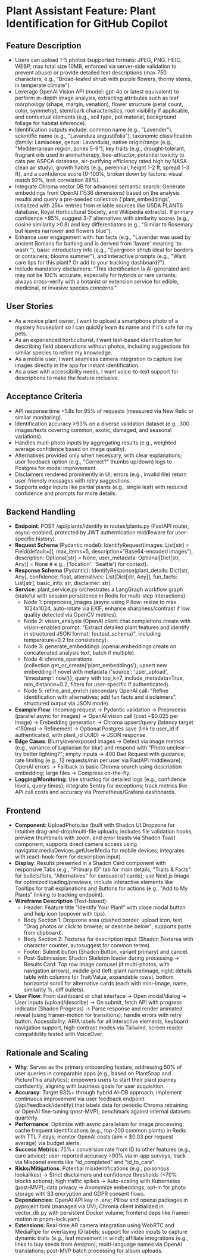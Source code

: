 # Plant Assistant Feature: Plant Identification for GitHub Copilot

## Feature Description
- Users can upload 1-5 photos (supported formats: JPEG, PNG, HEIC, WEBP; max total size 10MB, enforced via server-side validation to prevent abuse) or provide detailed text descriptions (max 750 characters, e.g., "Broad-leafed shrub with purple flowers, thorny stems, in temperate climate").
- Leverage OpenAI Vision API (model: gpt-4o or latest equivalent) to perform in-depth image analysis, extracting attributes such as leaf morphology (shape, margin, venation), flower structure (petal count, color, symmetry), stem/bark characteristics, root visibility if applicable, and contextual elements (e.g., soil type, pot material, background foliage for habitat inference).
- Identification outputs include: common name (e.g., "Lavender"), scientific name (e.g., "Lavandula angustifolia"), taxonomic classification (family: Lamiaceae, genus: Lavandula), native origin/range (e.g., "Mediterranean region, zones 5-9"), key traits (e.g., drought-tolerant, fragrant oils used in aromatherapy, bee-attractor, potential toxicity to cats per ASPCA database, air-purifying efficiency rated high by NASA clean air study), growth habits (e.g., perennial, height 1-2 ft, spread 1-3 ft), and a confidence score (0-100%, broken down by factors: visual match 92%, trait correlation 88%).
- Integrate Chroma vector DB for advanced semantic search: Generate embeddings from OpenAI (1536 dimensions) based on the analysis results and query a pre-seeded collection ('plant_embeddings', initialized with 25k+ entries from reliable sources like USDA PLANTS database, Royal Horticultural Society, and Wikipedia extracts). If primary confidence <85%, suggest 3-7 alternatives with similarity scores (e.g., cosine similarity >0.8) and key differentiators (e.g., "Similar to Rosemary but leaves narrower and flowers blue").
- Enhance user engagement with: fun facts (e.g., "Lavender was used by ancient Romans for bathing and is derived from 'lavare' meaning 'to wash'"), basic introductory info (e.g., "Evergreen shrub ideal for borders or containers; blooms summer"), and interactive prompts (e.g., "Want care tips for this plant? Or add to your tracking dashboard?").
- Include mandatory disclaimers: "This identification is AI-generated and may not be 100% accurate, especially for hybrids or rare variants; always cross-verify with a botanist or extension service for edible, medicinal, or invasive species concerns."

## User Stories
- As a novice plant owner, I want to upload a smartphone photo of a mystery houseplant so I can quickly learn its name and if it's safe for my pets.
- As an experienced horticulturist, I want text-based identification for describing field observations without photos, including suggestions for similar species to refine my knowledge.
- As a mobile user, I want seamless camera integration to capture live images directly in the app for instant identification.
- As a user with accessibility needs, I want voice-to-text support for descriptions to make the feature inclusive.

## Acceptance Criteria
- API response time <1.8s for 95% of requests (measured via New Relic or similar monitoring).
- Identification accuracy >93% on a diverse validation dataset (e.g., 300 images/texts covering common, exotic, damaged, and seasonal variations).
- Handles multi-photo inputs by aggregating results (e.g., weighted average confidence based on image quality).
- Alternatives provided only when necessary, with clear explanations; user feedback option (e.g., "Correct?" thumbs up/down) logs to Postgres for model improvement.
- Disclaimers rendered prominently in UI; errors (e.g., invalid file) return user-friendly messages with retry suggestions.
- Supports edge inputs like partial plants (e.g., single leaf) with reduced confidence and prompts for more details.

## Backend Handling
- **Endpoint**: POST /api/plants/identify in routes/plants.py (FastAPI router, async-enabled, protected by JWT authentication middleware for user-specific history).
- **Request Schema** (Pydantic model): IdentifyRequest(images: List[str] = Field(default=[], max_items=5, description="Base64-encoded images"), description: Optional[str] = None, user_metadata: Optional[Dict[str, Any]] = None  # e.g., {'location': 'Seattle'} for context).
- **Response Schema** (Pydantic): IdentifyResponse(plant_details: Dict[str, Any], confidence: float, alternatives: List[Dict[str, Any]], fun_facts: List[str], basic_info: str, disclaimer: str).
- **Service**: plant_service.py orchestrates a LangGraph workflow graph (stateful with session persistence in Redis for multi-step interactions): 
  - Node 1: preprocess_images (async using Pillow: resize to max 1024x1024, auto-rotate via EXIF, enhance sharpness/contrast if low quality detected via OpenCV metrics).
  - Node 2: vision_analysis (OpenAI client.chat.completions.create with vision-enabled prompt: "Extract detailed plant features and identify in structured JSON format: {output_schema}", including temperature=0.2 for consistency).
  - Node 3: generate_embeddings (openai.embeddings.create on concatenated analysis text, batch if multiple).
  - Node 4: chroma_operations (collection.get_or_create('plant_embeddings'); upsert new embedding if novel with metadata {'source': 'user_upload', 'timestamp': now()}; query with top_k=7, include_metadata=True, min_distance=0.2, filters for user-specific if authenticated).
  - Node 5: refine_and_enrich (secondary OpenAI call: "Refine identification with alternatives; add fun facts and disclaimers", structured output via JSON mode).
- **Example Flow**: Incoming request → Pydantic validation → Preprocess (parallel async for images) → OpenAI vision call (cost ~$0.025 per image) → Embedding generation → Chroma upsert/query (latency target <150ms) → Refinement → Optional Postgres save (link to user_id if authenticated, with plant_id UUID) → JSON response.
- **Edge Cases**: Blurry/overexposed images → Detect via image metrics (e.g., variance of Laplacian for blur) and respond with "Photo unclear—try better lighting?"; empty inputs → 400 Bad Request with guidance; rate limiting (e.g., 12 requests/min per user via FastAPI middleware); OpenAI errors → Fallback to basic Chroma search using description embedding; large files → Compress on-the-fly.
- **Logging/Monitoring**: Use structlog for detailed logs (e.g., confidence levels, query times); integrate Sentry for exceptions; track metrics like API call costs and accuracy via Prometheus/Grafana dashboards.

## Frontend
- **Component**: UploadPhoto.tsx (built with Shadcn UI Dropzone for intuitive drag-and-drop/multi-file uploads; includes file validation hooks, preview thumbnails with zoom, and error toasts via Shadcn Toast component; supports direct camera access using navigator.mediaDevices.getUserMedia for mobile devices; integrates with react-hook-form for description input).
- **Display**: Results presented in a Shadcn Card component with responsive Tabs (e.g., "Primary ID" tab for main details, "Traits & Facts" for bullets/lists, "Alternatives" for carousel of cards); use Next.js Image for optimized loading/previews; include interactive elements like Tooltips for trait explanations and Buttons for actions (e.g., "Add to My Plants" linking to tracking endpoint).
- **Wireframe Description** (Text-based): 
  - Header: Feature title "Identify Your Plant" with close modal button and help icon (popover with tips).
  - Body Section 1: Dropzone area (dashed border, upload icon, text "Drag photos or click to browse; or describe below"; supports paste from clipboard).
  - Body Section 2: Textarea for description input (Shadcn Textarea with character counter, autosuggest for common terms).
  - Footer: Submit button (Shadcn Button, variant primary) and cancel.
  - Post-Submission: Shadcn Skeleton loader during processing → Results Card: Top row image carousel (if multi-photos, with navigation arrows), middle grid (left: plant name/image, right: details table with columns for Trait/Value, expandable rows), bottom horizontal scroll for alternative cards (each with mini-image, name, similarity %, diff bullets).
- **User Flow**: From dashboard or chat interface → Open modal/dialog → User inputs (upload/describe) → On submit, fetch API with progress indicator (Shadcn Progress) → Parse response and render animated reveal (using framer-motion for transitions); handle errors with retry button. Accessibility: ARIA labels for all interactive elements, keyboard navigation support, high-contrast modes via Tailwind, screen reader compatibility tested with VoiceOver.

## Rationale and Scaling
- **Why**: Serves as the primary onboarding feature, addressing 50% of user queries in comparable apps (e.g., based on PlantSnap and PictureThis analytics); empowers users to start their plant journey confidently, aligning with business goals for user acquisition.
- **Accuracy**: Target 93%+ through hybrid AI-DB approach; implement continuous improvement via user feedback endpoint (/api/feedback/identify) that labels data for periodic Chroma retraining or OpenAI fine-tuning (post-MVP); benchmark against internal datasets quarterly.
- **Performance**: Optimize with async parallelism for image processing; cache frequent identifications (e.g., top-200 common plants) in Redis with TTL 7 days; monitor OpenAI costs (aim < $0.03 per request average) via budget alerts.
- **Success Metrics**: 75%+ conversion rate from ID to other features (e.g., care advice); user-reported accuracy >90% via in-app surveys; track via Mixpanel events like "id_completed" and "id_to_care".
- **Risks/Mitigations**: Potential misidentifications (e.g., poisonous lookalikes) → Strict disclaimers and confidence thresholds (<70% blocks actions); high traffic spikes → Auto-scaling with Kubernetes (post-MVP); data privacy → Anonymize embeddings, opt-in for photo storage with S3 encryption and GDPR consent flows.
- **Dependencies**: OpenAI API key in .env; Pillow and openai packages in pyproject.toml (managed via UV); Chroma client initialized in vector_db.py with persistent Docker volume; frontend deps like framer-motion in pnpm-lock.yaml.
- **Extensions**: Real-time AR camera integration using WebRTC and MediaPipe for overlaying ID labels; support for video inputs to capture dynamic traits (e.g., leaf movement in wind); affiliate integrations (e.g., links to buy seeds from Amazon); multi-language names via OpenAI translations; post-MVP batch processing for album uploads.